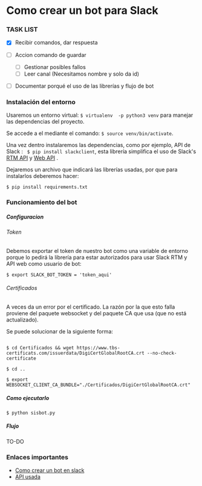 # Como crear un bot para Slack 

### TASK LIST

* [x] Recibir comandos, dar respuesta
* [ ] Accion comando de guardar
  * [ ] Gestionar posibles fallos
  * [ ] Leer canal (Necesitamos nombre y solo da id) 
* [ ] Documentar porqué el uso de las librerías y flujo de bot 



### Instalación del entorno

Usaremos un entorno virtual: `$ virtualenv  -p python3 venv` para manejar las dependencias del proyecto. 

Se accede a el mediante el comando:  `$ source venv/bin/activate`. 

Una vez dentro instalaremos las dependencias, como por ejemplo,  API de Slack : ` $ pip install slackclient`, esta librería simplifica el uso de Slack's [RTM API](https://translate.googleusercontent.com/translate_c?depth=1&hl=es&rurl=translate.google.com&sl=auto&sp=nmt4&tl=es&u=https://api.slack.com/rtm&usg=ALkJrhiU9_258YSiWjN7_VKqmz6hCLiW_Q) y [Web API](https://translate.googleusercontent.com/translate_c?depth=1&hl=es&rurl=translate.google.com&sl=auto&sp=nmt4&tl=es&u=https://api.slack.com/web&usg=ALkJrhgVw0DrryM9v5fdqjYN5WhxcWOtgg) .

Dejaremos un archivo que indicará las librerías usadas, por que para instalarlos deberemos hacer:

 `$ pip install requirements.txt ` 

### Funcionamiento del bot 

##### Configuracion

###### Token

Debemos exportar el token de nuestro bot como una variable de entorno porque lo pedirá la librería para estar autorizados para usar  Slack RTM y API web como usuario de bot: 

```shell
$ export SLACK_BOT_TOKEN = 'token_aqui'
```



###### Certificados

A veces da un error por el certificado. La razón por la que esto falla proviene del paquete websocket y del paquete CA que usa (que no está actualizado). 

Se puede solucionar de la siguiente forma:

```shell

$ cd Certificados && wget https://www.tbs-certificats.com/issuerdata/DigiCertGlobalRootCA.crt --no-check-certificate

$ cd ..

$ export WEBSOCKET_CLIENT_CA_BUNDLE="./Certificados/DigiCertGlobalRootCA.crt"
```



##### Como ejecutarlo

```shell
$ python sisbot.py
```



##### Flujo

TO-DO

### Enlaces importantes

- [Como crear un bot en slack](https://api.slack.com/bot-users)
- [API usada](https://slack.dev/python-slackclient/)